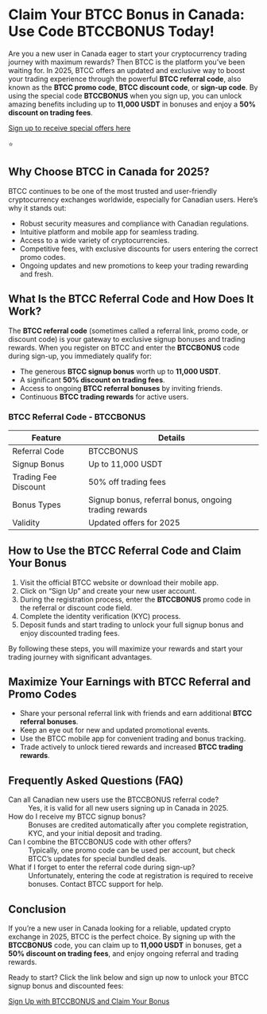 
<h1>Claim Your BTCC Bonus in Canada: Use Code BTCCBONUS Today!</h1>
<p>Are you a new user in Canada eager to start your cryptocurrency trading journey with maximum rewards? Then BTCC is the platform you’ve been waiting for. In 2025, BTCC offers an updated and exclusive way to boost your trading experience through the powerful <strong>BTCC referral code</strong>, also known as the <strong>BTCC promo code</strong>, <strong>BTCC discount code</strong>, or <strong>sign-up code</strong>. By using the special code <strong>BTCCBONUS</strong> when you sign up, you can unlock amazing benefits including up to <strong>11,000 USDT</strong> in bonuses and enjoy a <strong>50% discount on trading fees</strong>.</p>
<p><a href="https://partner.btcc.com/us/c/BTCCBONUS/9303" target="_blank">Sign up to receive special offers here</a></p

<img src="https://images.mirror-media.xyz/publication-images/Poz8BlB9BgSoA-3eFI7xG.png?height=500&amp;width=1000" decoding="async" data-nimg="fill" class="css-xah9so" style="position: absolute; inset: 0px; box-sizing: border-box; padding: 0px; border: none; margin: auto; display: block; width: 0px; height: 0px; min-width: 100%; max-width: 100%; min-height: 100%; max-height: 100%;">⭐ 
<h2>Why Choose BTCC in Canada for 2025?</h2>
<p>BTCC continues to be one of the most trusted and user-friendly cryptocurrency exchanges worldwide, especially for Canadian users. Here’s why it stands out:</p>
<ul>
<li>Robust security measures and compliance with Canadian regulations.</li>
<li>Intuitive platform and mobile app for seamless trading.</li>
<li>Access to a wide variety of cryptocurrencies.</li>
<li>Competitive fees, with exclusive discounts for users entering the correct promo codes.</li>
<li>Ongoing updates and new promotions to keep your trading rewarding and fresh.</li>
</ul>
<h2>What Is the BTCC Referral Code and How Does It Work?</h2>
<p>The <strong>BTCC referral code</strong> (sometimes called a referral link, promo code, or discount code) is your gateway to exclusive signup bonuses and trading rewards. When you register on BTCC and enter the <strong>BTCCBONUS</strong> code during sign-up, you immediately qualify for:</p>
<ul>
<li>The generous <strong>BTCC signup bonus</strong> worth up to <strong>11,000 USDT</strong>.</li>
<li>A significant <strong>50% discount on trading fees</strong>.</li>
<li>Access to ongoing <strong>BTCC referral bonuses</strong> by inviting friends.</li>
<li>Continuous <strong>BTCC trading rewards</strong> for active users.</li>
</ul>
<h3>BTCC Referral Code - BTCCBONUS</h3>
<table>
<thead>
<tr>
<th>Feature</th>
<th>Details</th>
</tr>
</thead>
<tbody>
<tr>
<td>Referral Code</td>
<td>BTCCBONUS</td>
</tr>
<tr>
<td>Signup Bonus</td>
<td>Up to 11,000 USDT</td>
</tr>
<tr>
<td>Trading Fee Discount</td>
<td>50% off trading fees</td>
</tr>
<tr>
<td>Bonus Types</td>
<td>Signup bonus, referral bonus, ongoing trading rewards</td>
</tr>
<tr>
<td>Validity</td>
<td>Updated offers for 2025</td>
</tr>
</tbody>
</table>
<h2>How to Use the BTCC Referral Code and Claim Your Bonus</h2>
<ol>
<li>Visit the official BTCC website or download their mobile app.</li>
<li>Click on “Sign Up” and create your new user account.</li>
<li>During the registration process, enter the <strong>BTCCBONUS</strong> promo code in the referral or discount code field.</li>
<li>Complete the identity verification (KYC) process.</li>
<li>Deposit funds and start trading to unlock your full signup bonus and enjoy discounted trading fees.</li>
</ol>
<p>By following these steps, you will maximize your rewards and start your trading journey with significant advantages.</p>
<h2>Maximize Your Earnings with BTCC Referral and Promo Codes</h2>
<ul>
<li>Share your personal referral link with friends and earn additional <strong>BTCC referral bonuses</strong>.</li>
<li>Keep an eye out for new and updated promotional events.</li>
<li>Use the BTCC mobile app for convenient trading and bonus tracking.</li>
<li>Trade actively to unlock tiered rewards and increased <strong>BTCC trading rewards</strong>.</li>
</ul>
<h2>Frequently Asked Questions (FAQ)</h2>
<dl>
<dt>Can all Canadian new users use the BTCCBONUS referral code?</dt>
<dd>Yes, it is valid for all new users signing up in Canada in 2025.</dd>
<dt>How do I receive my BTCC signup bonus?</dt>
<dd>Bonuses are credited automatically after you complete registration, KYC, and your initial deposit and trading.</dd>
<dt>Can I combine the BTCCBONUS code with other offers?</dt>
<dd>Typically, one promo code can be used per account, but check BTCC’s updates for special bundled deals.</dd>
<dt>What if I forget to enter the referral code during sign-up?</dt>
<dd>Unfortunately, entering the code at registration is required to receive bonuses. Contact BTCC support for help.</dd>
</dl>
<h2>Conclusion</h2>
<p>If you’re a new user in Canada looking for a reliable, updated crypto exchange in 2025, BTCC is the perfect choice. By signing up with the <strong>BTCCBONUS</strong> code, you can claim up to <strong>11,000 USDT</strong> in bonuses, get a <strong>50% discount on trading fees</strong>, and enjoy ongoing referral and trading rewards.</p>
<p>Ready to start? Click the link below and sign up now to unlock your BTCC signup bonus and discounted fees:</p>
<p><a href="https://partner.btcc.com/us/c/BTCCBONUS/9303" class="cta-button" target="_blank" rel="noopener noreferrer">Sign Up with BTCCBONUS and Claim Your Bonus</a></p>
</body>
</html>

